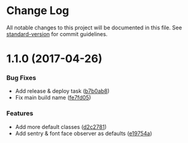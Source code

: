 # Change Log

All notable changes to this project will be documented in this file. See [standard-version](https://github.com/conventional-changelog/standard-version) for commit guidelines.

<a name="1.1.0"></a>
# 1.1.0 (2017-04-26)


### Bug Fixes

* Add release & deploy task ([b7b0ab8](https://github.com/Corjen/wordpress-gulp-webpack-composer-starter-pack/commit/b7b0ab8))
* Fix main build name ([fe7fd05](https://github.com/Corjen/wordpress-gulp-webpack-composer-starter-pack/commit/fe7fd05))


### Features

* Add more default classes ([d2c2781](https://github.com/Corjen/wordpress-gulp-webpack-composer-starter-pack/commit/d2c2781))
* Add sentry & font face observer as defaults ([e19754a](https://github.com/Corjen/wordpress-gulp-webpack-composer-starter-pack/commit/e19754a))

